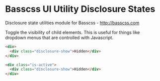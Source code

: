 # Basscss UI Utility Disclosure States

Disclosure state utilities module for Basscss - http://basscss.com

Toggle the visibility of child elements. This is useful for things like dropdown menus that are controlled with Javascript.

```html
<div>
  <div class="disclosure-show">Hidden</div>
</div>
```

```html
<div class="is-active">
  <div class="disclosure-show">Hidden</div>
</div>
```
